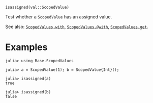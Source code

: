 ```
isassigned(val::ScopedValue)
```

Test whether a `ScopedValue` has an assigned value.

See also: [`ScopedValues.with`](@ref), [`ScopedValues.@with`](@ref), [`ScopedValues.get`](@ref).

# Examples

```jldoctest
julia> using Base.ScopedValues

julia> a = ScopedValue(1); b = ScopedValue{Int}();

julia> isassigned(a)
true

julia> isassigned(b)
false
```
